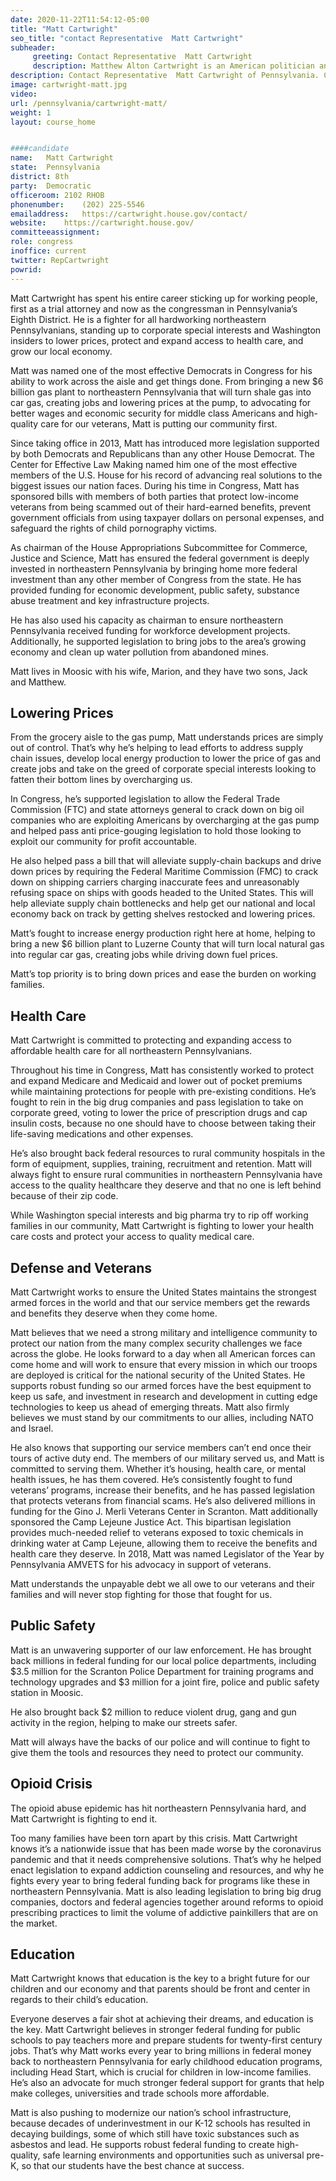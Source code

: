 ```yaml
---
date: 2020-11-22T11:54:12-05:00
title: "Matt Cartwright"
seo_title: "contact Representative  Matt Cartwright"
subheader:
     greeting: Contact Representative  Matt Cartwright 
     description: Matthew Alton Cartwright is an American politician and lawyer who is the United States Representative from Pennsylvania's 8th congressional district since 2013.
description: Contact Representative  Matt Cartwright of Pennsylvania. Contact information for Matt Cartwright includes email address, phone number, and mailing address.
image: cartwright-matt.jpg
video: 
url: /pennsylvania/cartwright-matt/
weight: 1
layout: course_home


####candidate
name:	Matt Cartwright
state:	Pennsylvania
district: 8th
party:	Democratic
officeroom:	2102 RHOB
phonenumber:	(202) 225-5546
emailaddress:	https://cartwright.house.gov/contact/
website:	https://cartwright.house.gov/
committeeassignment: 
role: congress
inoffice: current
twitter: RepCartwright
powrid: 
---
```

Matt Cartwright has spent his entire career sticking up for working people, first as a trial attorney and now as the congressman in Pennsylvania’s Eighth District. He is a fighter for all hardworking northeastern Pennsylvanians, standing up to corporate special interests and Washington insiders to lower prices, protect and expand access to health care, and grow our local economy.

Matt was named one of the most effective Democrats in Congress for his ability to work across the aisle and get things done. From bringing a new $6 billion gas plant to northeastern Pennsylvania that will turn shale gas into car gas, creating jobs and lowering prices at the pump, to advocating for better wages and economic security for middle class Americans and high-quality care for our veterans, Matt is putting our community first.

Since taking office in 2013, Matt has introduced more legislation supported by both Democrats and Republicans than any other House Democrat. The Center for Effective Law Making named him one of the most effective members of the U.S. House for his record of advancing real solutions to the biggest issues our nation faces. During his time in Congress, Matt has sponsored bills with members of both parties that protect low-income veterans from being scammed out of their hard-earned benefits, prevent government officials from using taxpayer dollars on personal expenses, and safeguard the rights of child pornography victims.

As chairman of the House Appropriations Subcommittee for Commerce, Justice and Science, Matt has ensured the federal government is deeply invested in northeastern Pennsylvania by bringing home more federal investment than any other member of Congress from the state. He has provided funding for economic development, public safety, substance abuse treatment and key infrastructure projects. 

He has also used his capacity as chairman to ensure northeastern Pennsylvania received funding for workforce development projects. Additionally, he supported legislation to bring jobs to the area’s growing economy and clean up water pollution from abandoned mines.

Matt lives in Moosic with his wife, Marion, and they have two sons, Jack and Matthew.

## Lowering Prices
From the grocery aisle to the gas pump, Matt understands prices are simply out of control. That’s why he’s helping to lead efforts to address supply chain issues, develop local energy production to lower the price of gas and create jobs and take on the greed of corporate special interests looking to fatten their bottom lines by overcharging us.

In Congress, he’s supported legislation to allow the Federal Trade Commission (FTC) and state attorneys general to crack down on big oil companies who are exploiting Americans by overcharging at the gas pump and helped pass anti price-gouging legislation to hold those looking to exploit our community for profit accountable.

He also helped pass a bill that will alleviate supply-chain backups and drive down prices by requiring the Federal Maritime Commission (FMC) to crack down on shipping carriers charging inaccurate fees and unreasonably refusing space on ships with goods headed to the United States. This will help alleviate supply chain bottlenecks and help get our national and local economy back on track by getting shelves restocked and lowering prices.

Matt’s fought to increase energy production right here at home, helping to bring a new $6 billion plant to Luzerne County that will turn local natural gas into regular car gas, creating jobs while driving down fuel prices.

Matt’s top priority is to bring down prices and ease the burden on working families.


## Health Care
Matt Cartwright is committed to protecting and expanding access to affordable health care for all northeastern Pennsylvanians.

Throughout his time in Congress, Matt has consistently worked to protect and expand Medicare and Medicaid and lower out of pocket premiums while maintaining protections for people with pre-existing conditions. He’s fought to rein in the big drug companies and pass legislation to take on corporate greed, voting to lower the price of prescription drugs and cap insulin costs, because no one should have to choose between taking their life-saving medications and other expenses. 

He’s also brought back federal resources to rural community hospitals in the form of equipment, supplies, training, recruitment and retention. Matt will always fight to ensure rural communities in northeastern Pennsylvania have access to the quality healthcare they deserve and that no one is left behind because of their zip code.

While Washington special interests and big pharma try to rip off working families in our community, Matt Cartwright is fighting to lower your health care costs and protect your access to quality medical care.


## Defense and Veterans
Matt Cartwright works to ensure the United States maintains the strongest armed forces in the world and that our service members get the rewards and benefits they deserve when they come home.

Matt believes that we need a strong military and intelligence community to protect our nation from the many complex security challenges we face across the globe. He looks forward to a day when all American forces can come home and will work to ensure that every mission in which our troops are deployed is critical for the national security of the United States. He supports robust funding so our armed forces have the best equipment to keep us safe, and investment in research and development in cutting edge technologies to keep us ahead of emerging threats. Matt also firmly believes we must stand by our commitments to our allies, including NATO and Israel.

He also knows that supporting our service members can’t end once their tours of active duty end. The members of our military served us, and Matt is committed to serving them. Whether it’s housing, health care, or mental health issues, he has them covered. He’s consistently fought to fund veterans’ programs, increase their benefits, and he has passed legislation that protects veterans from financial scams. He’s also delivered millions in funding for the Gino J. Merli Veterans Center in Scranton. Matt additionally sponsored the Camp Lejeune Justice Act. This bipartisan legislation provides much-needed relief to veterans exposed to toxic chemicals in drinking water at Camp Lejeune, allowing them to receive the benefits and health care they deserve. In 2018, Matt was named Legislator of the Year by Pennsylvania AMVETS for his advocacy in support of veterans. 

Matt understands the unpayable debt we all owe to our veterans and their families and will never stop fighting for those that fought for us.


## Public Safety
Matt is an unwavering supporter of our law enforcement. He has brought back millions in federal funding for our local police departments, including $3.5 million for the Scranton Police Department for training programs and technology upgrades and $3 million for a joint fire, police and public safety station in Moosic. 

He also brought back $2 million to reduce violent drug, gang and gun activity in the region, helping to make our streets safer.

Matt will always have the backs of our police and will continue to fight to give them the tools and resources they need to protect our community.


## Opioid Crisis
The opioid abuse epidemic has hit northeastern Pennsylvania hard, and Matt Cartwright is fighting to end it.

Too many families have been torn apart by this crisis. Matt Cartwright knows it’s a nationwide issue that has been made worse by the coronavirus pandemic and that it needs comprehensive solutions. That’s why he helped enact legislation to expand addiction counseling and resources, and why he fights every year to bring federal funding back for programs like these in northeastern Pennsylvania. Matt is also leading legislation to bring big drug companies, doctors and federal agencies together around reforms to opioid prescribing practices to limit the volume of addictive painkillers that are on the market.


## Education
Matt Cartwright knows that education is the key to a bright future for our children and our economy and that parents should be front and center in regards to their child’s education.

Everyone deserves a fair shot at achieving their dreams, and education is the key. Matt Cartwright believes in stronger federal funding for public schools to pay teachers more and prepare students for twenty-first century jobs. That’s why Matt works every year to bring millions in federal money back to northeastern Pennsylvania for early childhood education programs, including Head Start, which is crucial for children in low-income families. He’s also an advocate for much stronger federal support for grants that help make colleges, universities and trade schools more affordable.

Matt is also pushing to modernize our nation’s school infrastructure, because decades of underinvestment in our K-12 schools has resulted in decaying buildings, some of which still have toxic substances such as asbestos and lead. He supports robust federal funding to create high-quality, safe learning environments and opportunities such as universal pre-K, so that our students have the best chance at success.